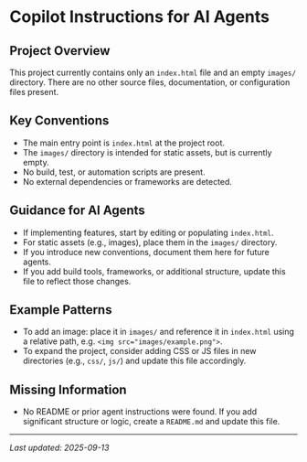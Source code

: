 # Copilot Instructions for AI Agents

## Project Overview
This project currently contains only an `index.html` file and an empty `images/` directory. There are no other source files, documentation, or configuration files present.

## Key Conventions
- The main entry point is `index.html` at the project root.
- The `images/` directory is intended for static assets, but is currently empty.
- No build, test, or automation scripts are present.
- No external dependencies or frameworks are detected.

## Guidance for AI Agents
- If implementing features, start by editing or populating `index.html`.
- For static assets (e.g., images), place them in the `images/` directory.
- If you introduce new conventions, document them here for future agents.
- If you add build tools, frameworks, or additional structure, update this file to reflect those changes.

## Example Patterns
- To add an image: place it in `images/` and reference it in `index.html` using a relative path, e.g. `<img src="images/example.png">`.
- To expand the project, consider adding CSS or JS files in new directories (e.g., `css/`, `js/`) and update this file accordingly.

## Missing Information
- No README or prior agent instructions were found. If you add significant structure or logic, create a `README.md` and update this file.

---
_Last updated: 2025-09-13_
